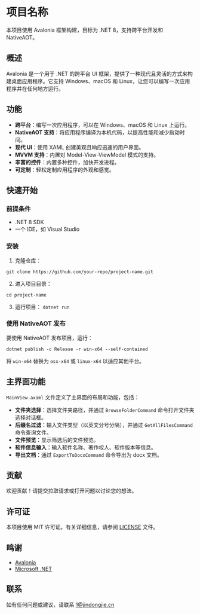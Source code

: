﻿# 项目名称

本项目使用 Avalonia 框架构建，目标为 .NET 8，支持跨平台开发和 NativeAOT。

## 概述

Avalonia 是一个用于 .NET 的跨平台 UI 框架，提供了一种现代且灵活的方式来构建桌面应用程序。它支持 Windows、macOS 和 Linux，让您可以编写一次应用程序并在任何地方运行。

## 功能

- **跨平台**：编写一次应用程序，可以在 Windows、macOS 和 Linux 上运行。
- **NativeAOT 支持**：将应用程序编译为本机代码，以提高性能和减少启动时间。
- **现代 UI**：使用 XAML 创建美观且响应迅速的用户界面。
- **MVVM 支持**：内置对 Model-View-ViewModel 模式的支持。
- **丰富的控件**：内置多种控件，加快开发进程。
- **可定制**：轻松定制应用程序的外观和感觉。

## 快速开始

### 前提条件

- .NET 8 SDK
- 一个 IDE，如 Visual Studio

### 安装

1. 克隆仓库：
    
```git clone https://github.com/your-repo/project-name.git```

2. 进入项目目录：
    
```cd project-name```

3. 运行项目：
```dotnet run```




### 使用 NativeAOT 发布

要使用 NativeAOT 发布项目，运行：

```dotnet publish -c Release -r win-x64 --self-contained```

将 `win-x64` 替换为 `osx-x64` 或 `linux-x64` 以适应其他平台。

## 主界面功能

`MainView.axaml` 文件定义了主界面的布局和功能，包括：

- **文件夹选择**：选择文件夹路径，并通过 `BrowseFolderCommand` 命令打开文件夹选择对话框。
- **后缀名过滤**：输入文件类型（以英文分号分隔），并通过 `GetAllFilesCommand` 命令查询文件。
- **文件预览**：显示筛选后的文件预览。
- **软件信息输入**：输入软件名称、著作权人、软件版本等信息。
- **导出文档**：通过 `ExportToDocxCommand` 命令导出为 docx 文档。

## 贡献

欢迎贡献！请提交拉取请求或打开问题以讨论您的想法。

## 许可证

本项目使用 MIT 许可证。有关详细信息，请参阅 [LICENSE](LICENSE) 文件。

## 鸣谢

- [Avalonia](https://avaloniaui.net/)
- [Microsoft .NET](https://dotnet.microsoft.com/)

## 联系

如有任何问题或建议，请联系 [1@jindongjie.cn](mailto:1@jindongjie.cn)
